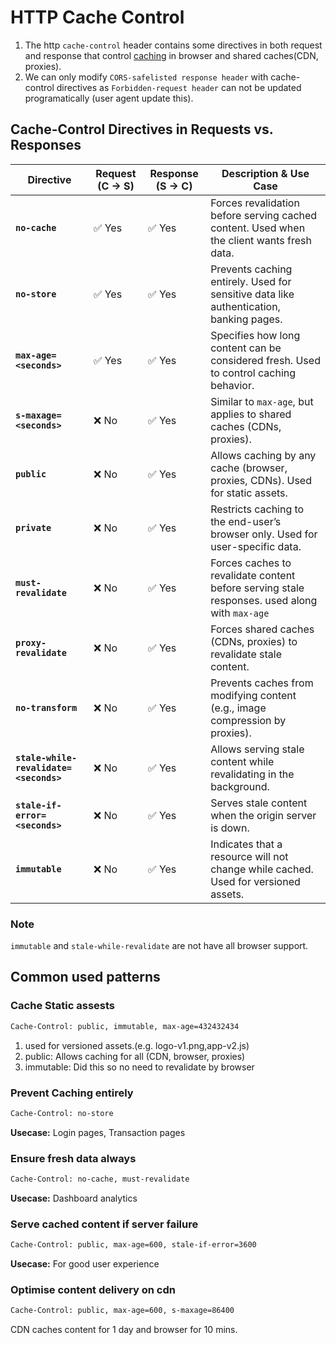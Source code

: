# HTTP Cache Control

1. The http `cache-control` header contains some directives in both request and response that control [caching](../Scalability-files/Caches.md) in browser and shared caches(CDN, proxies).
2. We can only modify `CORS-safelisted response header` with cache-control directives as `Forbidden-request header` can not be updated programatically (user agent update this).

## Cache-Control Directives in Requests vs. Responses

| **Directive**                          | **Request (C → S)** | **Response (S → C)** | **Description & Use Case**                                                                    |
| -------------------------------------- | ------------------- | -------------------- | --------------------------------------------------------------------------------------------- |
| **`no-cache`**                         | ✅ Yes              | ✅ Yes               | Forces revalidation before serving cached content. Used when the client wants fresh data.     |
| **`no-store`**                         | ✅ Yes              | ✅ Yes               | Prevents caching entirely. Used for sensitive data like authentication, banking pages.        |
| **`max-age=<seconds>`**                | ✅ Yes              | ✅ Yes               | Specifies how long content can be considered fresh. Used to control caching behavior.         |
| **`s-maxage=<seconds>`**               | ❌ No               | ✅ Yes               | Similar to `max-age`, but applies to shared caches (CDNs, proxies).                           |
| **`public`**                           | ❌ No               | ✅ Yes               | Allows caching by any cache (browser, proxies, CDNs). Used for static assets.                 |
| **`private`**                          | ❌ No               | ✅ Yes               | Restricts caching to the end-user’s browser only. Used for user-specific data.                |
| **`must-revalidate`**                  | ❌ No               | ✅ Yes               | Forces caches to revalidate content before serving stale responses. used along with `max-age` |
| **`proxy-revalidate`**                 | ❌ No               | ✅ Yes               | Forces shared caches (CDNs, proxies) to revalidate stale content.                             |
| **`no-transform`**                     | ❌ No               | ✅ Yes               | Prevents caches from modifying content (e.g., image compression by proxies).                  |
| **`stale-while-revalidate=<seconds>`** | ❌ No               | ✅ Yes               | Allows serving stale content while revalidating in the background.                            |
| **`stale-if-error=<seconds>`**         | ❌ No               | ✅ Yes               | Serves stale content when the origin server is down.                                          |
| **`immutable`**                        | ❌ No               | ✅ Yes               | Indicates that a resource will not change while cached. Used for versioned assets.            |

### Note

`immutable` and `stale-while-revalidate` are not have all browser support.

## Common used patterns

### Cache Static assests

```sh
Cache-Control: public, immutable, max-age=432432434
```

1. used for versioned assets.(e.g. logo-v1.png,app-v2.js)
2. public: Allows caching for all (CDN, browser, proxies)
3. immutable: Did this so no need to revalidate by browser

### Prevent Caching entirely

```sh
Cache-Control: no-store
```

**Usecase:** Login pages, Transaction pages

### Ensure fresh data always

```sh
Cache-Control: no-cache, must-revalidate
```

**Usecase:** Dashboard analytics

### Serve cached content if server failure

```sh
Cache-Control: public, max-age=600, stale-if-error=3600
```

**Usecase:** For good user experience

### Optimise content delivery on cdn

```sh
Cache-Control: public, max-age=600, s-maxage=86400
```

CDN caches content for 1 day and browser for 10 mins.
